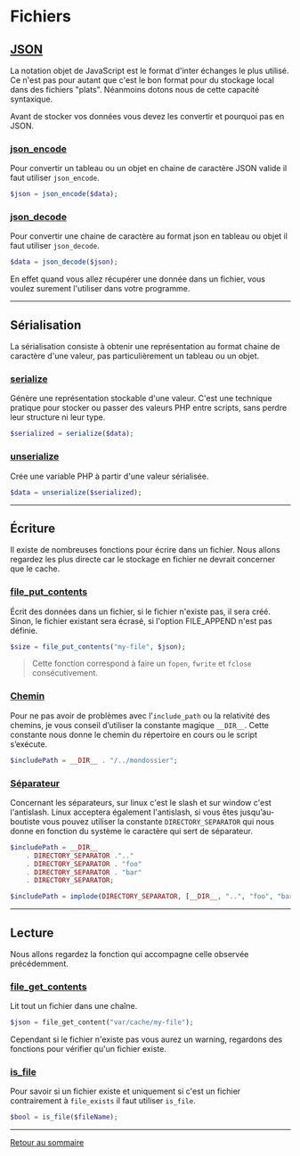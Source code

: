 # Fichiers

## [JSON](https://fr.wikipedia.org/wiki/JavaScript_Object_Notation)

La notation objet de JavaScript est le format d'inter échanges le plus utilisé. Ce n'est pas pour autant que c'est le bon format pour du stockage local dans des fichiers "plats". Néanmoins dotons nous de cette capacité syntaxique.

Avant de stocker vos données vous devez les convertir et pourquoi pas en JSON.

### [json_encode](https://www.php.net/manual/fr/function.json-encode.php)

Pour convertir un tableau ou un objet en chaine de caractère JSON valide il faut utiliser `json_encode`.

```php
$json = json_encode($data);
```

### [json_decode](https://www.php.net/manual/fr/function.json-decode.php)

Pour convertir une chaine de caractère au format json en tableau ou objet il faut utiliser `json_decode`.

```php
$data = json_decode($json);
```

En effet quand vous allez récupérer une donnée dans un fichier, vous voulez surement l'utiliser dans votre programme.

----------

## Sérialisation

La sérialisation consiste à obtenir une représentation au format chaine de caractère d'une valeur, pas particulièrement un tableau ou un objet.

### [serialize](https://www.php.net/manual/fr/function.serialize.php)

Génère une représentation stockable d'une valeur. C'est une technique pratique pour stocker ou passer des valeurs PHP entre scripts, sans perdre leur structure ni leur type.

```php
$serialized = serialize($data);
```

### [unserialize](https://www.php.net/manual/fr/function.unserialize.php)

Crée une variable PHP à partir d'une valeur sérialisée.

```php
$data = unserialize($serialized);
```

----------

## Écriture

Il existe de nombreuses fonctions pour écrire dans un fichier. Nous allons regardez les plus directe car le stockage en fichier ne devrait concerner que le cache.

### [file_put_contents](https://www.php.net/manual/fr/function.file-put-contents.php)

Écrit des données dans un fichier, si le fichier n'existe pas, il sera créé. Sinon, le fichier existant sera écrasé, si l'option FILE_APPEND n'est pas définie.

```php
$size = file_put_contents("my-file", $json);
```

> Cette fonction correspond à faire un `fopen`, `fwrite` et `fclose` consécutivement.

### [Chemin](https://www.php.net/manual/fr/language.constants.predefined.php)

Pour ne pas avoir de problèmes avec l'`include_path` ou la relativité des chemins, je vous conseil d’utiliser la constante magique `__DIR__`. Cette constante nous donne le chemin du répertoire en cours ou le script s’exécute.

```php
$includePath = __DIR__ . "/../mondossier";
```

### [Séparateur](https://www.php.net/manual/fr/dir.constants.php)

Concernant les séparateurs, sur linux c'est le slash et sur window c'est l'antislash. Linux acceptera également l'antislash, si vous êtes jusqu’au-boutiste vous pouvez utiliser la constante `DIRECTORY_SEPARATOR` qui nous donne en fonction du système le caractère qui sert de séparateur.

```php
$includePath = __DIR__ 
    . DIRECTORY_SEPARATOR .".."
    . DIRECTORY_SEPARATOR . "foo"
    . DIRECTORY_SEPARATOR . "bar"
    . DIRECTORY_SEPARATOR;
```

```php
$includePath = implode(DIRECTORY_SEPARATOR, [__DIR__, "..", "foo", "bar", ""]);
```

----------

## Lecture

Nous allons regardez la fonction qui accompagne celle observée précédemment.

### [file_get_contents](https://www.php.net/manual/fr/function.file-get-contents.php)

Lit tout un fichier dans une chaîne.

```php
$json = file_get_content("var/cache/my-file");
```

Cependant si le fichier n'existe pas vous aurez un warning, regardons des fonctions pour vérifier qu'un fichier existe.

### [is_file](https://www.php.net/manual/fr/function.is-file.php)

Pour savoir si un fichier existe et uniquement si c'est un fichier contrairement à `file_exists` il faut utiliser `is_file`.

```php
$bool = is_file($fileName);
```

----------

[Retour au sommaire](00_sommaire.md)